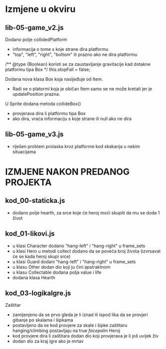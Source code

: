 # Izmjene u okviru

## lib-05-game_v2.js

Dodano polje collidedPlatform
* informacija o tome s koje strane dira platformu
* "top", "left", "right", "bottom" ili prazno ako ne dira platformu

/** @type {Boolean} koristi se za zaustavljanje gravitacije kad dotakne platformu tipa Box */
    this.stopFall = false;

Dodana nova klasa Box koja nasljeđuje od Item. 
* Radi se o platormi koja je običan Item samo se ne može kretati jer je updatePosition prazna.

U Sprite dodana metoda collideBox()
* provjerava dira li platformu tipa Box
* ako dira, vraća informaciju s koje strane ili null ako ne dira

## lib-05-game_v3.js

* riješen problem prolaska kroz platforme kod skakanja u nekim situacijama

# IZMJENE NAKON PREDANOG PROJEKTA
## kod_00-staticka.js
* dodano polje hearth, za srce koje će heroj moći skupiti da mu se doda 1 život
## kod_01-likovi.js
* u klasi Character dodano "hang-left" i "hang-right" u frame_sets
* u klasi Hero u metodi collect dodano da se poveća broj života (izvrsavat će se kada heroj skupi srce)
* u klasi Guard dodani "hang-left" i "hang-right" u frame_sets
* u klasu Other dodan dio koji ju čini apstraktnom
* u klasu Collectable dodana polja value i life
* dodana klasa Hearth
## kod_03-logikaIgre.js
Zaštitar
* zamijenjeno da se prvo gleda je li iznad ili ispod lika da se provjeri gibanje po skalama i šipkama
* postavljeno da se kod provjere za skale i šipke zaštitaru hanging/climbing postavljaju na true *facepalm*
Heroj
* kod provjere dira li zaštitara dodan dio koji provjerava je li još uvijek živ
* dodan dio za kraj igre ako je mrtav